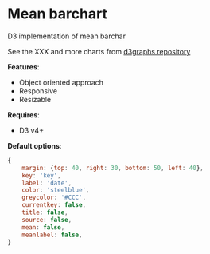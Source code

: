 # Mean barchart

D3 implementation of mean barchar

See the XXX and more charts from [d3graphs repository](https://github.com/Saigesp/d3graphs)

**Features**:
- Object oriented approach
- Responsive
- Resizable

**Requires**:
- D3 v4+

**Default options**:
```javascript
{
    margin: {top: 40, right: 30, bottom: 50, left: 40},
    key: 'key',
    label: 'date',
    color: 'steelblue',
    greycolor: '#CCC',
    currentkey: false,
    title: false,
    source: false,
    mean: false,
    meanlabel: false,
}
```